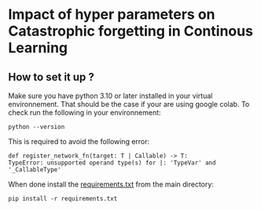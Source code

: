 # Impact of hyper parameters on Catastrophic forgetting in Continous Learning

## How to set it up ? 

Make sure you have python 3.10 or later installed in your virtual environnement.
That should be the case if your are using google colab. To check run the following in your environnement:

```
python --version
```
This is required to avoid the following error:

```
def register_network_fn(target: T | Callable) -> T:
TypeError: unsupported operand type(s) for |: 'TypeVar' and '_CallableType'
```

When done install the [requirements.txt](./requirements.txt) from the main directory:

```
pip install -r requirements.txt
```